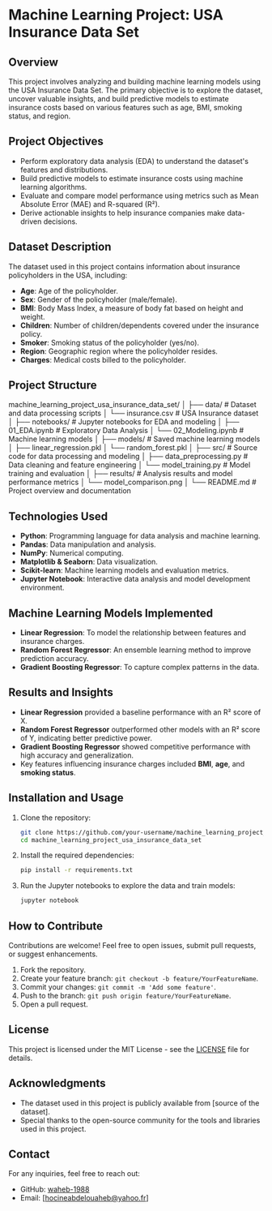 # Machine Learning Project: USA Insurance Data Set  


## Overview  
This project involves analyzing and building machine learning models using the USA Insurance Data Set. The primary objective is to explore the dataset, uncover valuable insights, and build predictive models to estimate insurance costs based on various features such as age, BMI, smoking status, and region.  

## Project Objectives  
- Perform exploratory data analysis (EDA) to understand the dataset's features and distributions.  
- Build predictive models to estimate insurance costs using machine learning algorithms.  
- Evaluate and compare model performance using metrics such as Mean Absolute Error (MAE) and R-squared (R²).  
- Derive actionable insights to help insurance companies make data-driven decisions.  

## Dataset Description  
The dataset used in this project contains information about insurance policyholders in the USA, including:  
- **Age**: Age of the policyholder.  
- **Sex**: Gender of the policyholder (male/female).  
- **BMI**: Body Mass Index, a measure of body fat based on height and weight.  
- **Children**: Number of children/dependents covered under the insurance policy.  
- **Smoker**: Smoking status of the policyholder (yes/no).  
- **Region**: Geographic region where the policyholder resides.  
- **Charges**: Medical costs billed to the policyholder.  

## Project Structure  
machine_learning_project_usa_insurance_data_set/
│
├── data/                     # Dataset and data processing scripts
│   └── insurance.csv         # USA Insurance dataset
│
├── notebooks/                # Jupyter notebooks for EDA and modeling
│   ├── 01_EDA.ipynb          # Exploratory Data Analysis
│   └── 02_Modeling.ipynb     # Machine learning models
│
├── models/                   # Saved machine learning models
│   ├── linear_regression.pkl
│   └── random_forest.pkl
│
├── src/                      # Source code for data processing and modeling
│   ├── data_preprocessing.py # Data cleaning and feature engineering
│   └── model_training.py     # Model training and evaluation
│
├── results/                  # Analysis results and model performance metrics
│   └── model_comparison.png
│
└── README.md                 # Project overview and documentation


## Technologies Used  
- **Python**: Programming language for data analysis and machine learning.  
- **Pandas**: Data manipulation and analysis.  
- **NumPy**: Numerical computing.  
- **Matplotlib & Seaborn**: Data visualization.  
- **Scikit-learn**: Machine learning models and evaluation metrics.  
- **Jupyter Notebook**: Interactive data analysis and model development environment.  

## Machine Learning Models Implemented  
- **Linear Regression**: To model the relationship between features and insurance charges.  
- **Random Forest Regressor**: An ensemble learning method to improve prediction accuracy.  
- **Gradient Boosting Regressor**: To capture complex patterns in the data.  

## Results and Insights  
- **Linear Regression** provided a baseline performance with an R² score of X.  
- **Random Forest Regressor** outperformed other models with an R² score of Y, indicating better predictive power.  
- **Gradient Boosting Regressor** showed competitive performance with high accuracy and generalization.  
- Key features influencing insurance charges included **BMI**, **age**, and **smoking status**.  

## Installation and Usage  
1. Clone the repository:  
    ```bash
    git clone https://github.com/your-username/machine_learning_project_usa_insurance_data_set.git
    cd machine_learning_project_usa_insurance_data_set
    ```  
2. Install the required dependencies:  
    ```bash
    pip install -r requirements.txt
    ```  
3. Run the Jupyter notebooks to explore the data and train models:  
    ```bash
    jupyter notebook
    ```  

## How to Contribute  
Contributions are welcome! Feel free to open issues, submit pull requests, or suggest enhancements.  
1. Fork the repository.  
2. Create your feature branch: `git checkout -b feature/YourFeatureName`.  
3. Commit your changes: `git commit -m 'Add some feature'`.  
4. Push to the branch: `git push origin feature/YourFeatureName`.  
5. Open a pull request.  

## License  
This project is licensed under the MIT License - see the [LICENSE](LICENSE) file for details.  

## Acknowledgments  
- The dataset used in this project is publicly available from [source of the dataset].  
- Special thanks to the open-source community for the tools and libraries used in this project.  

## Contact  
For any inquiries, feel free to reach out:  
- GitHub: [waheb-1988](https://github.com/your-username)  
- Email: [hocineabdelouaheb@yahoo.fr]  
